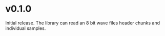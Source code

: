 # v0.1.0

Initial release. The library can read an 8 bit wave files header chunks and individual samples.
